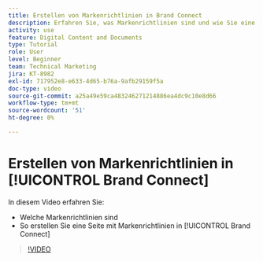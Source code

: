 ```yaml
---
title: Erstellen von Markenrichtlinien in Brand Connect
description: Erfahren Sie, was Markenrichtlinien sind und wie Sie eine Seite mit Markenrichtlinien in Brand Connect erstellen, um [!UICONTROL Workfront DAM].
activity: use
feature: Digital Content and Documents
type: Tutorial
role: User
level: Beginner
team: Technical Marketing
jira: KT-8982
exl-id: 717952e8-e633-4d65-b76a-9afb29159f5a
doc-type: video
source-git-commit: a25a49e59ca483246271214886ea4dc9c10e8d66
workflow-type: tm+mt
source-wordcount: '51'
ht-degree: 0%

---
```


# Erstellen von Markenrichtlinien in [!UICONTROL Brand Connect]

In diesem Video erfahren Sie:

* Welche Markenrichtlinien sind
* So erstellen Sie eine Seite mit Markenrichtlinien in [!UICONTROL Brand Connect]

>[!VIDEO](https://video.tv.adobe.com/v/335244/?quality=12&learn=on)
